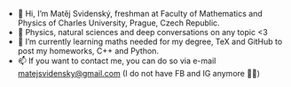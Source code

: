 - 👋 Hi, I’m Matěj Svidenský, freshman at Faculty of Mathematics and Physics of Charles University, Prague, Czech Republic.
- 👀 Physics, natural sciences and deep conversations on any topic <3
- 🌱 I’m currently learning maths needed for my degree, TeX and GitHub to post my homeworks, C++ and Python.
- 📫 If you want to contact me, you can do so via e-mail matejsvidensky@gmail.com (I do not have FB and IG anymore ✌🏽)

